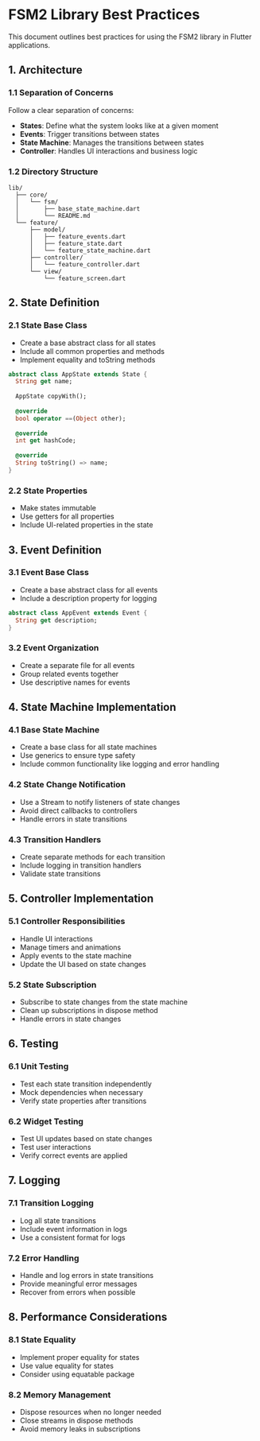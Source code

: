 # FSM2 Library Best Practices

This document outlines best practices for using the FSM2 library in Flutter applications.

## 1. Architecture

### 1.1 Separation of Concerns

Follow a clear separation of concerns:

- **States**: Define what the system looks like at a given moment
- **Events**: Trigger transitions between states
- **State Machine**: Manages the transitions between states
- **Controller**: Handles UI interactions and business logic

### 1.2 Directory Structure

```
lib/
  ├── core/
  │   └── fsm/
  │       ├── base_state_machine.dart
  │       └── README.md
  └── feature/
      ├── model/
      │   ├── feature_events.dart
      │   ├── feature_state.dart
      │   └── feature_state_machine.dart
      ├── controller/
      │   └── feature_controller.dart
      └── view/
          └── feature_screen.dart
```

## 2. State Definition

### 2.1 State Base Class

- Create a base abstract class for all states
- Include all common properties and methods
- Implement equality and toString methods

```dart
abstract class AppState extends State {
  String get name;
  
  AppState copyWith();
  
  @override
  bool operator ==(Object other);
  
  @override
  int get hashCode;
  
  @override
  String toString() => name;
}
```

### 2.2 State Properties

- Make states immutable
- Use getters for all properties
- Include UI-related properties in the state

## 3. Event Definition

### 3.1 Event Base Class

- Create a base abstract class for all events
- Include a description property for logging

```dart
abstract class AppEvent extends Event {
  String get description;
}
```

### 3.2 Event Organization

- Create a separate file for all events
- Group related events together
- Use descriptive names for events

## 4. State Machine Implementation

### 4.1 Base State Machine

- Create a base class for all state machines
- Use generics to ensure type safety
- Include common functionality like logging and error handling

### 4.2 State Change Notification

- Use a Stream to notify listeners of state changes
- Avoid direct callbacks to controllers
- Handle errors in state transitions

### 4.3 Transition Handlers

- Create separate methods for each transition
- Include logging in transition handlers
- Validate state transitions

## 5. Controller Implementation

### 5.1 Controller Responsibilities

- Handle UI interactions
- Manage timers and animations
- Apply events to the state machine
- Update the UI based on state changes

### 5.2 State Subscription

- Subscribe to state changes from the state machine
- Clean up subscriptions in dispose method
- Handle errors in state changes

## 6. Testing

### 6.1 Unit Testing

- Test each state transition independently
- Mock dependencies when necessary
- Verify state properties after transitions

### 6.2 Widget Testing

- Test UI updates based on state changes
- Test user interactions
- Verify correct events are applied

## 7. Logging

### 7.1 Transition Logging

- Log all state transitions
- Include event information in logs
- Use a consistent format for logs

### 7.2 Error Handling

- Handle and log errors in state transitions
- Provide meaningful error messages
- Recover from errors when possible

## 8. Performance Considerations

### 8.1 State Equality

- Implement proper equality for states
- Use value equality for states
- Consider using equatable package

### 8.2 Memory Management

- Dispose resources when no longer needed
- Close streams in dispose methods
- Avoid memory leaks in subscriptions
